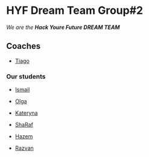 # HYF Dream Team Group#2

_We are the **Hack Youre Future DREAM TEAM**_



## Coaches

- [Tiago](./tiago.md)

### Our students 


- [Ismail]()

- [Olga](https://github.com/okozmovskaya) 

- [Kateryna]()

- [ShaRaf]()

- [Hazem]()

- [Razvan]()
